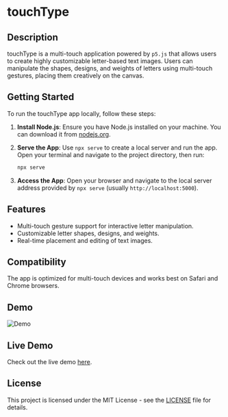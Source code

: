 # touchType

## Description
touchType is a multi-touch application powered by `p5.js` that allows users to create highly customizable letter-based text images. Users can manipulate the shapes, designs, and weights of letters using multi-touch gestures, placing them creatively on the canvas.

## Getting Started
To run the touchType app locally, follow these steps:

1. **Install Node.js**: Ensure you have Node.js installed on your machine. You can download it from [nodejs.org](https://nodejs.org/).

2. **Serve the App**: Use `npx serve` to create a local server and run the app. Open your terminal and navigate to the project directory, then run:
   ```bash
   npx serve
   ```

3. **Access the App**: Open your browser and navigate to the local server address provided by `npx serve` (usually `http://localhost:5000`).

## Features
- Multi-touch gesture support for interactive letter manipulation.
- Customizable letter shapes, designs, and weights.
- Real-time placement and editing of text images.

## Compatibility
The app is optimized for multi-touch devices and works best on Safari and Chrome browsers.

## Demo
![Demo](assets/demo.gif)

## Live Demo
Check out the live demo [here](https://waqas25.netlify.app/paint-tools/touchtype/).

## License
This project is licensed under the MIT License - see the [LICENSE](LICENSE) file for details.
